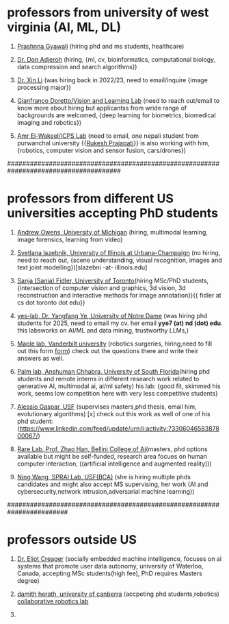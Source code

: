 # professors from university of west virginia (AI, ML, DL)

1. [Prashnna Gyawali](https://pkgyawali.com/) (hiring phd and ms students, healthcare)

2. [Dr. Don Adjeroh](https://community.wvu.edu/~daadjeroh/) (hiring, {ml, cv, bioinformatics, computational biology, data compression and search algorithms})


3. [Dr. Xin Li](https://xinli.faculty.wvu.edu/) (was hiring back in 2022/23, need to email/inquire {image processing major})

4. [Gianfranco Doretto/Vision and Learning Lab](https://vision.csee.wvu.edu/) (need to reach out/email to know more about hiring but applicantss from wride range of backgrounds  are welcomed, {deep learning for biometrics, biomedical imaging and robotics})

5. [Amr El-Wakeel/iCPS Lab](https://sites.google.com/site/amrselwakeel/home?authuser=0) (need to email, one nepali student from  purwanchal university {{[Rukesh Prajapati](https://www.linkedin.com/in/rukesh-prajapati-611161186/)}} is also working with him, {robotics, computer vision and sensor fusion, cars/drones})

######################################################################################

# professors from different US universities accepting PhD students


1. [Andrew Owens, University of Michigan](https://andrewowens.com/) (hiring, multimodal learning, image forensics, learning from video)

2. [Svetlana lazebnik, University of Illinois at Urbana-Champaign](https://slazebni.cs.illinois.edu/) (no hiring, need to reach out, {scene understanding, visual recognition, images and text joint modelling})[slazebni -at- illinois.edu]

3. [Sanja (Sania) Fidler, University of Toronto](https://www.cs.utoronto.ca/~fidler/index.html)(hiring MSc/PhD students, {intersection of computer vision and graphics, 3d vision, 3d reconstruction and interactive methods for image annotation}){{ fidler at cs dot toronto dot edu}}


4. [yes-lab, Dr. Yangfang Ye, University of Notre Dame](http://yes-lab.org/students.html) (was hiring phd students for 2025, need to email my cv. her email **yye7 (at) nd (dot) edu**. this labsworks on AI/ML and data mining, trustworthy LLMs,)


5. [Maple lab, Vanderbilt university](https://vu-maple-lab.github.io/) (robotics surgeries, hiring,need to fill out this form [form](https://docs.google.com/forms/d/e/1FAIpQLScdzblyubqTlOyX6CJSRGBZBOopShcl4KFFw4Z8vp8qT1wFGQ/viewform)) check out the questions there and write their answers as well. 

6. [ Palm lab, Anshuman Chhabra, University of South Florida](https://www.anshumanc.com/)(hiring phd students and remote interns in different research work related to generative AI, multimodal ai, ai/ml safety) his lab: {good fit, skimmed his work, seems low competition here with very less competitive students}

7. [Alessio Gaspar, USF](http://cereal.forest.usf.edu/alessio/) (supervises masters,phd thesis, email him, evolutionary algorithms) [x] check out this work as well of one of his phd student: (https://www.linkedin.com/feed/update/urn:li:activity:7330604658387800067/)

8. [Rare Lab, Prof. Zhao Han, Bellini College of Ai](https://therarelab.com/)(masters, phd options available but might be self-funded, research area focues on human computer interaction, ((artificial intelligence and augmented reality)))

9. [Ning Wang, SPRAI Lab, USF(BCA)](https://ning-wang1.github.io/) (she is hiring multiple phds candidates and might also accept MS supervising, her work (AI and cybersecurity,network intrusion,adversarial machine learning))

########################################################################

# professors outside US

1. [Dr. Eliot Creager](https://ecreager.github.io/) (socially embedded machine intelligence, focuses on ai systems that promote user data autonomy, university of Waterloo, Canada, accepting MSc students(high fee), PhD requires Masters degree)



2. [damith herath, university of canberra](https://researchprofiles.canberra.edu.au/en/persons/damith-herath) (accpeting phd students,robotics)
[collaborative robotics lab](https://collaborativeroboticslab.github.io/team/)

3. 






